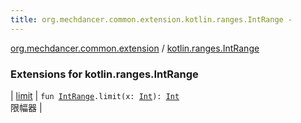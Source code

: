 ```yaml
---
title: org.mechdancer.common.extension.kotlin.ranges.IntRange - 
---
```


[org.mechdancer.common.extension](../index.html) / [kotlin.ranges.IntRange](./index.html)

### Extensions for kotlin.ranges.IntRange

| [limit](limit.html) | `fun `[`IntRange`](https://kotlinlang.org/api/latest/jvm/stdlib/kotlin.ranges/-int-range/index.html)`.limit(x: `[`Int`](https://kotlinlang.org/api/latest/jvm/stdlib/kotlin/-int/index.html)`): `[`Int`](https://kotlinlang.org/api/latest/jvm/stdlib/kotlin/-int/index.html)<br>限幅器 |

